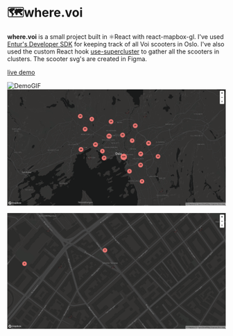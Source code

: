 # 🗺where.voi


**where.voi** is a small project built in ⚛️React with react-mapbox-gl. I've used [Entur's Developer SDK](https://developer.entur.org/) for keeping track of all Voi scooters in Oslo. I've also used the custom React hook [use-supercluster](https://www.npmjs.com/package/use-supercluster) to gather all the scooters in clusters. The scooter svg's are created in Figma.

[live demo](https://wherevoi.netlify.app)

![DemoGIF](https://i.gyazo.com/48105e7c1759a0918e87aad0d202b4f9.gif)
![DemoImage](https://github.com/FabianSolheim/where.voi/blob/2fc16d2ab3265778549625567d022c8923dee640/public/Skjermbilde%202021-09-13%20kl.%2012.24.09.png)

![DemoImage2](https://github.com/FabianSolheim/where.voi/blob/2fc16d2ab3265778549625567d022c8923dee640/public/Skjermbilde%202021-09-13%20kl.%2012.26.42.png)
